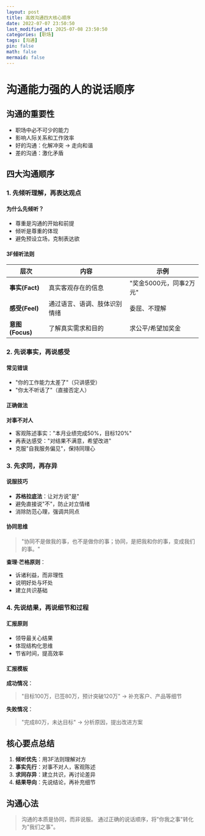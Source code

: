 ```yaml
---
layout: post
title: 高效沟通四大核心顺序
date: 2022-07-07 23:50:50
last_modified_at: 2025-07-08 23:50:50
categories: [职场]
tags: [沟通]
pin: false
math: false
mermaid: false
---
```



# 沟通能力强的人的说话顺序

## 沟通的重要性
- 职场中必不可少的能力
- 影响人际关系和工作效率
- 好的沟通：化解冲突 → 走向和谐
- 差的沟通：激化矛盾

## 四大沟通顺序

### 1. 先倾听理解，再表达观点

#### 为什么先倾听？
- 尊重是沟通的开始和前提
- 倾听是尊重的体现
- 避免预设立场，克制表达欲

#### 3F倾听法则
| 层次 | 内容 | 示例 |
|------|------|------|
| **事实(Fact)** | 真实客观存在的信息 | "奖金5000元，同事2万元" |
| **感受(Feel)** | 通过语言、语调、肢体识别情绪 | 委屈、不理解 |
| **意图(Focus)** | 了解真实需求和目的 | 求公平/希望加奖金 |

### 2. 先说事实，再说感受

#### 常见错误
- "你的工作能力太差了"（只讲感受）
- "你太不听话了"（直接否定人）

#### 正确做法
**对事不对人**
- 客观陈述事实："本月业绩完成50%，目标120%"
- 再表达感受："对结果不满意，希望改进"
- 克服"自我服务偏见"，保持同理心

### 3. 先求同，再存异

#### 说服技巧
- **苏格拉底法**：让对方说"是"
- 避免直接说"不"，防止对立情绪
- 消除防范心理，强调共同点

#### 协同思维
> "协同不是做我的事，也不是做你的事；协同，是把我和你的事，变成我们的事。"

**查理·芒格原则**：
- 诉诸利益，而非理性
- 说明好处与坏处
- 建立共识基础

### 4. 先说结果，再说细节和过程

#### 汇报原则
- 领导最关心结果
- 体现结构化思维
- 节省时间，提高效率

#### 汇报模板
**成功情况**：
> "目标100万，已签80万，预计突破120万"
> → 补充客户、产品等细节

**失败情况**：
> "完成80万，未达目标"
> → 分析原因，提出改进方案

## 核心要点总结

1. **倾听优先**：用3F法则理解对方
2. **事实先行**：对事不对人，客观陈述
3. **求同存异**：建立共识，再讨论差异
4. **结果导向**：先说结论，再补充细节

## 沟通心法
> 沟通的本质是协同，而非说服。
> 通过正确的说话顺序，将"你我之事"转化为"我们之事"。
